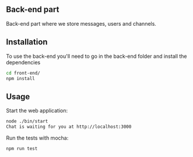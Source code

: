 ## Back-end part

Back-end part where we store messages, users and channels.

## Installation

To use the back-end you'll need to go in the back-end folder and install the dependencies

```bash
cd front-end/
npm install
```

## Usage

Start the web application:

```bash
node ./bin/start
Chat is waiting for you at http://localhost:3000
```

Run the tests with mocha:

```bash
npm run test
```
